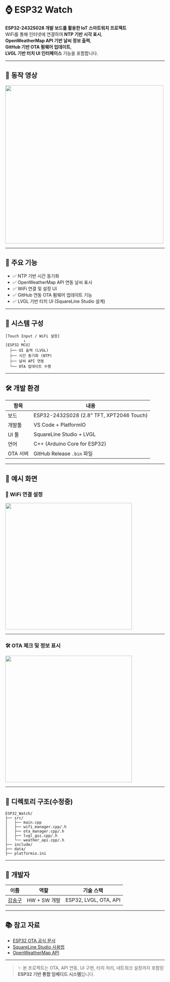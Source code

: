# ⌚ ESP32 Watch

**ESP32-2432S028 개발 보드를 활용한 IoT 스마트워치 프로젝트**  
WiFi를 통해 인터넷에 연결하여 **NTP 기반 시각 표시**,  
**OpenWeatherMap API 기반 날씨 정보 출력**,  
**GitHub 기반 OTA 펌웨어 업데이트**,  
**LVGL 기반 터치 UI 인터페이스** 기능을 포함합니다.

---

## 📸 동작 영상

<img src="https://github.com/user-attachments/assets/896ca317-4351-419e-9756-195e1659dfa0" width="500"/>

---

## 🔧 주요 기능

- ✅ NTP 기반 시간 동기화  
- ✅ OpenWeatherMap API 연동 날씨 표시  
- ✅ WiFi 연결 및 설정 UI  
- ✅ GitHub 연동 OTA 펌웨어 업데이트 기능  
- ✅ LVGL 기반 터치 UI (SquareLine Studio 설계)

---

## 📂 시스템 구성

```
[Touch Input / WiFi 설정]
        ↓
[ESP32 MCU]
  ├── UI 출력 (LVGL)
  ├── 시간 동기화 (NTP)
  ├── 날씨 API 연동
  └── OTA 업데이트 수행
```

---

## 🛠️ 개발 환경

| 항목     | 내용                                      |
|----------|-------------------------------------------|
| 보드     | ESP32-2432S028 (2.8" TFT, XPT2046 Touch)  |
| 개발툴   | VS Code + PlatformIO                      |
| UI 툴    | SquareLine Studio + LVGL                  |
| 언어     | C++ (Arduino Core for ESP32)              |
| OTA 서버 | GitHub Release `.bin` 파일                |

---

## 🧪 예시 화면

### 📶 WiFi 연결 설정

<img src="https://github.com/user-attachments/assets/81c55287-0b7f-45cd-8831-bb864df67b8c" width="400"/>

---

### 🛠 OTA 체크 및 정보 표시

<img src="https://github.com/user-attachments/assets/fcf5d898-4a45-4b6c-992c-2f8acafe5fc6" width="400"/>

---

## 📁 디렉토리 구조(수정중)

```
ESP32_Watch/
├── src/
│   ├── main.cpp
│   ├── wifi_manager.cpp/.h
│   ├── ota_manager.cpp/.h
│   ├── lvgl_gui.cpp/.h
│   └── weather_api.cpp/.h
├── include/
├── data/
├── platformio.ini
```

---

## 👤 개발자

| 이름 | 역할 | 기술 스택 |
|------|------|------------|
| [강송구](https://github.com/Throwball99) | HW + SW 개발 | ESP32, LVGL, OTA, API |

---

## 📚 참고 자료

- [ESP32 OTA 공식 문서](https://docs.espressif.com/projects/esp-idf/en/latest/esp32/api-reference/system/ota.html)  
- [SquareLine Studio 사용법](https://squareline.io/)  
- [OpenWeatherMap API](https://openweathermap.org/api)

---

> ✨ 본 프로젝트는 OTA, API 연동, UI 구현, 터치 처리, 네트워크 설정까지 포함된  
> **ESP32 기반 통합 임베디드 시스템**입니다.
